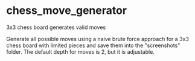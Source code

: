# chess_move_generator
3x3 chess board generates valid moves

Generate all possible moves using a naive brute force approach for a 3x3 chess board with limited pieces and save them into the "screenshots" folder. 
The default depth for moves is 2, but it is adjustable.
